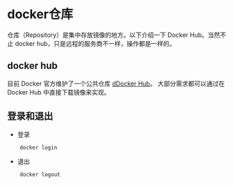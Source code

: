 # docker仓库
仓库（Repository）是集中存放镜像的地方。以下介绍一下 Docker Hub。当然不止 docker hub，只是远程的服务商不一样，操作都是一样的。
## docker hub
目前 Docker 官方维护了一个公共仓库 [dDocker Hub](https://hub.docker.com/)。
大部分需求都可以通过在 Docker Hub 中直接下载镜像来实现。

## 登录和退出
-   登录
```
    docker login
```
-   退出
```
    docker logout
```